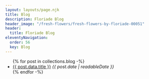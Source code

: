 ```yaml
---
layout: layouts/page.njk
title: Blog
description: Floriade Blog
header_image: "/fresh-flowers/fresh-flowers-by-floriade-00051"
header:
  title: Floriade Blog
eleventyNavigation:
  order: 56
  key: Blog
---
```


<section class="wrapper">
  <ul class="stack center">
  {% for post in collections.blog -%}
  <li><a href="{{ post.url }}">{{ post.data.title }}</a> <i>{{ post.date | readableDate }}</i></li>
  {% endfor -%}
  </ul>
</section>
